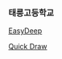 
### 태릉고등학교
[EasyDeep](https://beta.easydeep.ai/login)

[Quick Draw](https://quickdraw.withgoogle.com/?locale=ko)
